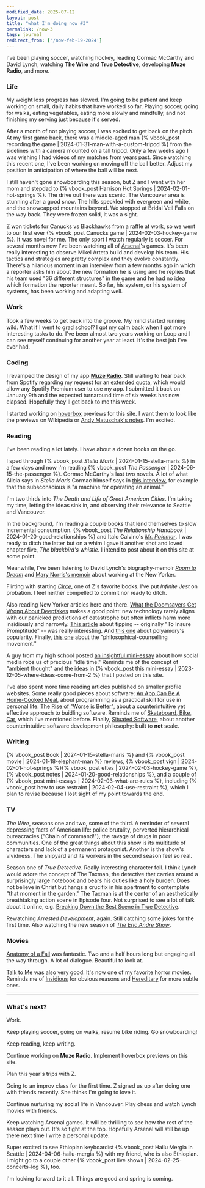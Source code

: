 ```yaml
---
modified_date: 2025-07-12
layout: post
title: "what I'm doing now #3"
permalink: /now-3
tags: journal
redirect_from: ['/now-feb-19-2024']
---
```


I've been playing soccer, watching hockey, reading Cormac McCarthy and David Lynch, watching __The Wire__ and __True Detective__, developing **Muze Radio**, and more.

<!--more-->

### Life

My weight loss progress has slowed.
I'm going to be patient and keep working on small, daily habits that have worked so far.
Playing soccer, going for walks, eating vegetables, eating more slowly and mindfully, and not finishing my serving just because it's served.

After a month of not playing soccer, I was excited to get back on the pitch.
At my first game back, there was a middle-aged man {% vbook_post recording the game | 2024-01-31-man-with-a-custom-tripod %} from the sidelines with a camera mounted on a tall tripod.
Only a few weeks ago I was wishing I had videos of my matches from years past.
Since watching this recent one, I've been working on moving off the ball better.
Adjust my position in anticipation of where the ball will be next.

I still haven't gone snowboarding this season, but Z and I went with her mom and stepdad to {% vbook_post Harrison Hot Springs | 2024-02-01-hot-springs %}.
The drive out there was scenic.
The Vancouver area is stunning after a good snow.
The hills speckled with evergreen and white, and the snowcapped mountains beyond.
We stopped at Bridal Veil Falls on the way back.
They were frozen solid, it was a sight.

Z won tickets for Canucks vs Blackhawks from a raffle at work, so we went to our first ever {% vbook_post Canucks game | 2024-02-03-hockey-game %}.
It was novel for me.
The only sport I watch regularly is soccer.
For several months now I've been watching all of [Arsenal](https://www.arsenal.com/)'s games.
It's been really interesting to observe Mikel Arteta build and develop his team.
His tactics and strategies are pretty complex and they evolve constantly.
There's a hilarious moment in an interview from a few months ago in which a reporter asks him about the new formation he is using and he replies that his team used "36 different structures" in the game and he had no idea which formation the reporter meant.
So far, his system, or his system of systems, has been working and adapting well.

### Work

Took a few weeks to get back into the groove.
My mind started running wild.
What if I went to grad school?
I got my calm back when I got more interesting tasks to do.
I've been almost two years working on Loop and I can see myself continuing for another year at least.
It's the best job I've ever had.

### Coding

I revamped the design of my app [**Muze Radio**](https://okjuan.me/muze-radio).
Still waiting to hear back from Spotify regarding my request for an [extended quota](https://developer.spotify.com/documentation/web-api/concepts/rate-limits), which would allow any Spotify Premium user to use my app.
I submitted it back on January 9th and the expected turnaround time of six weeks has now elapsed.
Hopefully they'll get back to me this week.

I started working on [hoverbox](https://en.wikipedia.org/wiki/Hoverbox) previews for this site.
I want them to look like the previews on Wikipedia or [Andy Matuschak's notes](https://notes.andymatuschak.org/z5E5QawiXCMbtNtupvxeoEX).
I'm excited.

### Reading

I've been reading a lot lately.
I have about a dozen books on the go.

I sped through {% vbook_post _Stella Maris_ | 2024-01-15-stella-maris %} in a few days and now I'm reading {% vbook_post _The Passenger_ | 2024-06-15-the-passenger %}.
Cormac McCarthy's last two novels.
A lot of what Alicia says in _Stella Maris_ Cormac himself says in [this interview](https://youtu.be/HrUy1Vn2KdI?si=_PEWEy--HIZMe8FW), for example that the subsconscious is "a machine for operating an animal."

I'm two thirds into _The Death and Life of Great American Cities_.
I'm taking my time, letting the ideas sink in, and observing their relevance to Seattle and Vancouver.

In the background, I'm reading a couple books that lend themselves to slow incremental consumption.
{% vbook_post _The Relationship Handbook_ | 2024-01-20-good-relationships %} and Italo Calvino's [_Mr. Palomar_](https://www.goodreads.com/book/show/340940.Mr_Palomar).
I was ready to ditch the latter but on a whim I gave it another shot and loved chapter five, _The blackbird's whistle_.
I intend to post about it on this site at some point.

Meanwhile, I've been listening to David Lynch's biography-memoir [_Room to Dream_](https://www.goodreads.com/book/show/35224286-room-to-dream) and [Mary Norris's memoir](https://www.goodreads.com/book/show/25622752-between-you-me?from_search=true&from_srp=true&qid=o3BPxB5Foi&rank=1) about working at the New Yorker.

Flirting with starting [_Circe_](https://www.wikiwand.com/en/Circe_(novel)), one of Z's favorite books.
I've put _Infinite Jest_ on probation.
I feel neither compelled to commit nor ready to ditch.

Also reading New Yorker articles here and there.
[What the Doomsayers Get Wrong About Deepfakes](https://www.newyorker.com/magazine/2023/11/20/a-history-of-fake-things-on-the-internet-walter-j-scheirer-book-review) makes a good point: new technology rarely aligns with our panicked predictions of catastrophe but often inflicts harm more insidiously and narrowly.
[This article](https://www.newyorker.com/magazine/2023/01/01/has-gratuity-culture-reached-a-tipping-point) about tipping -- originally "To Insure Promptitude" -- was really interesting.
And [this one](https://www.newyorker.com/magazine/2024/01/01/american-poly-christopher-gleason-book-review-more-a-memoir-of-open-marriage-molly-roden-winter) about polyamory's popularity.
Finally, [this one](https://www.newyorker.com/culture/annals-of-inquiry/when-philosophers-become-therapists) about the "philosophical-counselling movement."

A guy from my high school posted [an insightful mini-essay](https://www.instagram.com/p/C2IJF3ELoep/?img_index=1) about how social media robs us of precious "idle time."
Reminds me of the concept of "ambient thought" and the ideas in {% vbook_post this mini-essay | 2023-12-05-where-ideas-come-from-2 %} that I posted on this site.

I've also spent more time reading articles published on smaller profile websites.
Some really good pieces about software:
[An App Can Be A Home-Cooked Meal](https://www.robinsloan.com/notes/home-cooked-app/), about programming as a practical skill for use in personal life.
[The Rise of "Worse is Better"](https://www.jwz.org/doc/worse-is-better.html), about a counterintuitive yet effective approach to buidling software.
Reminds me of [Skateboard, Bike, Car](https://awilkinson.medium.com/skateboard-bike-car-6bec841ed96e), which I've mentioned before.
Finally, [Situated Software](https://web.archive.org/web/20050120085129/http://www.shirky.com/writings/situated_software.html), about another counterintuitive software development philosophy: built to **not** scale.

### Writing

{% vbook_post Book | 2024-01-15-stella-maris %} and {% vbook_post movie | 2024-01-18-elephant-man %} reviews, {% vbook_post vign | 2024-02-01-hot-springs %}{% vbook_post ettes | 2024-02-03-hockey-game %}, {% vbook_post notes | 2024-01-20-good-relationships %}, and a couple of {% vbook_post mini-essays | 2024-02-03-what-are-rules %}, including {% vbook_post how to use restraint | 2024-02-04-use-restraint %}, which I plan to revise because I lost sight of my point towards the end.

### TV

_The Wire_, seasons one and two, some of the third.
A reminder of several depressing facts of American life: police brutality, perverted hierarchical bureacracies ("Chain of command!"), the ravage of drugs in poor communities.
One of the great things about this show is its multitude of characters and lack of a permanent protagonist.
Another is the show's vividness.
The shipyard and its workers in the second season feel so real.

Season one of _True Detective_.
Really interesting character foil.
I think Lynch would adore the concept of The Taxman, the detective that carries around a surprisingly large notebook and bears his duties like a holy burden.
Does not believe in Christ but hangs a crucifix in his apartment to contemplate "that moment in the garden."
The Taxman is at the center of an aesthetically breathtaking action scene in Episode four.
Not surprised to see a lot of talk about it online, e.g. [Breaking Down the Best Scene in True Detective](https://youtu.be/twzgzPzf-TU?si=AXJYLop_eSqO_vv8).

Rewatching _Arrested Development_, again.
Still catching some jokes for the first time.
Also watching the new season of [_The Eric Andre Show_](https://en.wikipedia.org/wiki/The_Eric_Andre_Show).

### Movies

[Anatomy of a Fall](https://www.wikiwand.com/en/Anatomy_of_a_Fall) was fantastic.
Two and a half hours long but engaging all the way through.
A lot of dialogue.
Beautiful to look at.

[Talk to Me](https://www.wikiwand.com/en/Talk_to_Me_(2022_film)) was also very good.
It's now one of my favorite horror movies.
Reminds me of [Insidious](https://www.wikiwand.com/en/Insidious_(film)) for obvious reasons and [Hereditary](https://www.wikiwand.com/en/Hereditary_(film)) for more subtle ones.

---

### What's next?

Work.

Keep playing soccer, going on walks, resume bike riding.
Go snowboarding!

Keep reading, keep writing.

Continue working on **Muze Radio**.
Implement hoverbox previews on this site.

Plan this year's trips with Z.

Going to an improv class for the first time.
Z signed us up after doing one with friends recently.
She thinks I'm going to love it.

Continue nurturing my social life in Vancouver.
Play chess and watch Lynch movies with friends.

Keep watching Arsenal games.
It will be thrilling to see how the rest of the season plays out.
It's so tight at the top.
Hopefully Arsenal will still be up there next time I write a personal update.

Super excited to see Ethiopian keyboardist {% vbook_post Hailu Mergia in Seattle | 2024-04-06-hailu-mergia %} with my friend, who is also Ethiopian.
I might go to a couple other {% vbook_post live shows | 2024-02-25-concerts-log %}, too.

I'm looking forward to it all.
Things are good and spring is coming.

